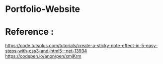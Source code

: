 # Portfolio-Website

# Reference : 

https://code.tutsplus.com/tutorials/create-a-sticky-note-effect-in-5-easy-steps-with-css3-and-html5--net-13934
https://codepen.io/anon/pen/xmjKrm

